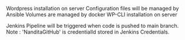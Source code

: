 Wordpress installation on server
Configuration files will be managed by Ansible 
Volumes are managed by docker
WP-CLI installation on server

Jenkins Pipeline will be triggered when code is pushed to main branch.
Note : 'NanditaGitHub' is credentialId stored in Jenkins Credentials.